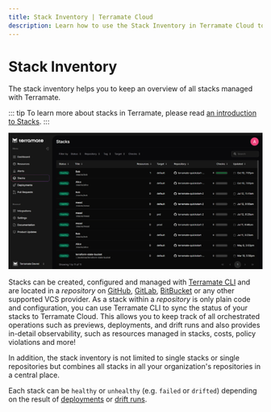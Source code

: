 ```yaml
---
title: Stack Inventory | Terramate Cloud
description: Learn how to use the Stack Inventory in Terramate Cloud to keep an overview of all stacks managed with Terramate.
---
```


# Stack Inventory

The stack inventory helps you to keep an overview of all stacks managed with Terramate.

::: tip
To learn more about stacks in Terramate, please read [an introduction to Stacks](../../cli/stacks/index.md).
:::

![Stacks Overview](../assets/stacks-index.png "Terramate Cloud Stacks Overview")

Stacks can be created, configured and managed with [Terramate CLI](../../cli/stacks/create.md) and are located in a
_repository_ on [GitHub](../../cli/automation/github-actions/index.md), [GitLab](../../cli/automation/gitlab-ci/index.md), [BitBucket](../../cli/automation/bitbucket-pipelines/index.md) or any other supported VCS provider. As a stack within a _repository_ is only
plain code and configuration, you can use Terramate CLI to sync the status of your stacks to Terramate Cloud.
This allows you to keep track of all orchestrated operations such as previews, deployments, and drift runs and also provides
in-detail observability, such as resources managed in stacks, costs, policy violations and more!

In addition, the stack inventory is not limited to single stacks or single repositories but combines all stacks in all your
organization's repositories in a central place.

Each stack can be `healthy` or `unhealthy` (e.g. `failed` or `drifted`) depending on the result of [deployments](../deployments/index.md)
or [drift runs](../drift/index.md).
